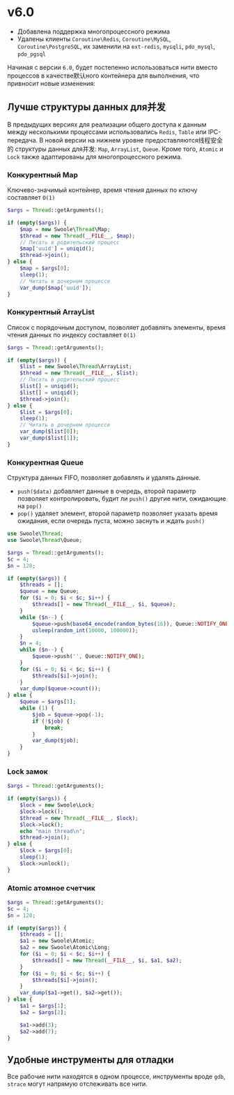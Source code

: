 # v6.0

- Добавлена поддержка многопроцессного режима
- Удалены клиенты `Coroutine\Redis`, `Coroutine\MySQL`, `Coroutine\PostgreSQL`, их заменили на `ext-redis`, `mysqli`, `pdo_mysql`, `pdo_pgsql`

Начиная с версии `6.0`, будет постепенно использоваться нити вместо процессов в качестве默认ного контейнера для выполнения, что привносит новые изменения:

## Лучше структуры данных для并发

В предыдущих версиях для реализации общего доступа к данным между несколькими процессами использовались `Redis`, `Table` или IPC-передача. В новой версии на нижнем уровне предоставляются线程安全的 структуры данных для并发: `Map`, `ArrayList`, `Queue`. Кроме того, `Atomic` и `Lock` также адаптированы для многопроцессного режима.

### Конкурентный Map
Ключево-значимый контейнер, время чтения данных по ключу составляет `O(1)`

```php
$args = Thread::getArguments();

if (empty($args)) {
    $map = new Swoole\Thread\Map;
    $thread = new Thread(__FILE__, $map);
    // Писать в родительский процесс
    $map['uuid'] = uniqid();
    $thread->join();
} else {
    $map = $args[0];
    sleep(1);
    // Читать в дочернем процессе
    var_dump($map['uuid']);
}
```

### Конкурентный ArrayList
Список с порядочным доступом, позволяет добавлять элементы, время чтения данных по индексу составляет `O(1)`

```php
$args = Thread::getArguments();

if (empty($args)) {
    $list = new Swoole\Thread\ArrayList;
    $thread = new Thread(__FILE__, $list);
    // Писать в родительский процесс
    $list[] = uniqid();
    $list[] = uniqid();
    $thread->join();
} else {
    $list = $args[0];
    sleep(1);
    // Читать в дочернем процессе
    var_dump($list[0]);
    var_dump($list[1]);
}
```

### Конкурентная Queue

Структура данных FIFO, позволяет добавлять и удалять данные.

- `push($data)` добавляет данные в очередь, второй параметр позволяет контролировать, будит ли `push()` другие нити, ожидающие на `pop()`
- `pop()` удаляет элемент, второй параметр позволяет указать время ожидания, если очередь пуста, можно заснуть и ждать `push()`

```php
use Swoole\Thread;
use Swoole\Thread\Queue;

$args = Thread::getArguments();
$c = 4;
$n = 128;

if (empty($args)) {
    $threads = [];
    $queue = new Queue;
    for ($i = 0; $i < $c; $i++) {
        $threads[] = new Thread(__FILE__, $i, $queue);
    }
    while ($n--) {
        $queue->push(base64_encode(random_bytes(16)), Queue::NOTIFY_ONE);
        usleep(random_int(10000, 100000));
    }
    $n = 4;
    while ($n--) {
        $queue->push('', Queue::NOTIFY_ONE);
    }
    for ($i = 0; $i < $c; $i++) {
        $threads[$i]->join();
    }
    var_dump($queue->count());
} else {
    $queue = $args[1];
    while (1) {
        $job = $queue->pop(-1);
        if (!$job) {
            break;
        }
        var_dump($job);
    }
}
```

### Lock замок
```php
$args = Thread::getArguments();

if (empty($args)) {
    $lock = new Swoole\Lock;
    $lock->lock();
    $thread = new Thread(__FILE__, $lock);
    $lock->lock();
    echo "main thread\n";
    $thread->join();
} else {
    $lock = $args[0];
    sleep(1);
    $lock->unlock();
}
```

### Atomic атомное счетчик
```php
$args = Thread::getArguments();
$c = 4;
$n = 128;

if (empty($args)) {
    $threads = [];
    $a1 = new Swoole\Atomic;
    $a2 = new Swoole\Atomic\Long;
    for ($i = 0; $i < $c; $i++) {
        $threads[] = new Thread(__FILE__, $i, $a1, $a2);
    }
    for ($i = 0; $i < $c; $i++) {
        $threads[$i]->join();
    }
    var_dump($a1->get(), $a2->get());
} else {
    $a1 = $args[1];
    $a2 = $args[2];

    $a1->add(3);
    $a2->add(7);
}
```

## Удобные инструменты для отладки
Все рабочие нити находятся в одном процессе, инструменты вроде `gdb`, `strace` могут напрямую отслеживать все нити.

